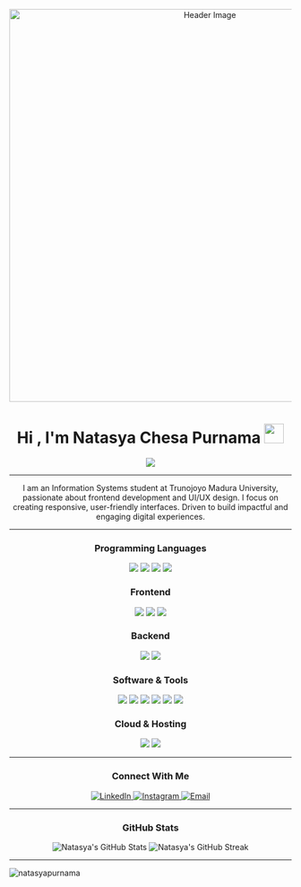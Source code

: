 <p align="center">
  <img src="https://firebasestorage.googleapis.com/v0/b/sriusnyoba.appspot.com/o/HiLO.png?alt=media&token=e4514ced-765d-40e2-91e8-ca25277c08c2" alt="Header Image" width="700"/>
</p>

<h1 align="center">Hi , I'm Natasya Chesa Purnama <img src="https://media.giphy.com/media/hvRJCLFzcasrR4ia7z/giphy.gif" width="35"></h1>
<p align="center">
  <a href="https://github.com/DenverCoder1/readme-typing-svg"><img src="https://readme-typing-svg.herokuapp.com?lines=Information+Systems+Student;Front+End+Web+Developer;UI/UX+Design+Enthusiast;Always%20learning%20new%20things&amp;center=true&amp;width=500&amp;height=50"></a>
</p>
<hr>
<p align="center" width="150px"> I am an Information Systems student at Trunojoyo Madura University, passionate about frontend development and UI/UX design. I focus on creating responsive, user-friendly interfaces. Driven to build impactful and engaging digital experiences.</p>

---

<h3 align="center">Programming Languages</h3>
<p align="center">
  <img src="https://img.shields.io/badge/JavaScript-F7DF1E?style=for-the-badge&logo=javascript&logoColor=black"/>
  <img src="https://img.shields.io/badge/Python-3776AB?style=for-the-badge&logo=python&logoColor=white"/>
  <img src="https://img.shields.io/badge/Java-007396?style=for-the-badge&logo=java&logoColor=white"/>
  <img src="https://img.shields.io/badge/Kotlin-7F52FF?style=for-the-badge&logo=kotlin&logoColor=white"/>
</p>

<h3 align="center">Frontend</h3>
<p align="center">
  <img src="https://img.shields.io/badge/Bootstrap-7952B3?style=for-the-badge&logo=bootstrap&logoColor=white"/>
  <img src="https://img.shields.io/badge/React-61DAFB?style=for-the-badge&logo=react&logoColor=black"/>
  <img src="https://img.shields.io/badge/TailwindCSS-06B6D4?style=for-the-badge&logo=tailwindcss&logoColor=white"/>
</p>

<h3 align="center">Backend</h3>
<p align="center">
  <img src="https://img.shields.io/badge/Node.js-339933?style=for-the-badge&logo=nodedotjs&logoColor=white"/>
  <img src="https://img.shields.io/badge/Laravel-FF2D20?style=for-the-badge&logo=laravel&logoColor=white"/>
</p>

<h3 align="center">Software & Tools</h3>
<p align="center">
  <img src="https://img.shields.io/badge/Git-F05032?style=for-the-badge&logo=git&logoColor=white"/>
  <img src="https://img.shields.io/badge/GitHub-181717?style=for-the-badge&logo=github&logoColor=white"/>
  <img src="https://img.shields.io/badge/MySQL-4479A1?style=for-the-badge&logo=mysql&logoColor=white"/>
  <img src="https://img.shields.io/badge/Postman-FF6C37?style=for-the-badge&logo=postman&logoColor=white"/>
  <img src="https://img.shields.io/badge/VSCode-007ACC?style=for-the-badge&logo=visualstudiocode&logoColor=white"/>
  <img src="https://img.shields.io/badge/Figma-F24E1E?style=for-the-badge&logo=figma&logoColor=white"/>
</p>

<h3 align="center">Cloud & Hosting</h3>
<p align="center">
  <img src="https://img.shields.io/badge/Firebase-FFCA28?style=for-the-badge&logo=firebase&logoColor=black"/>
  <img src="https://img.shields.io/badge/Netlify-00C7B7?style=for-the-badge&logo=netlify&logoColor=white"/>
</p>

---

<h3 align="center">Connect With Me</h3>

<p align="center">
  <a href="https://linkedin.com/in/natasyapurnamaa" target="_blank">
    <img src="https://img.shields.io/badge/LinkedIn-0A66C2?style=for-the-badge&logo=linkedin&logoColor=white" alt="LinkedIn"/>
  </a>
  <a href="https://instagram.com/natasya.purnamaa" target="_blank">
    <img src="https://img.shields.io/badge/Instagram-E4405F?style=for-the-badge&logo=instagram&logoColor=white" alt="Instagram"/>
  </a>
  <a href="mailto:npurnama51@gmail.com" target="_blank">
    <img src="https://img.shields.io/badge/Email-D14836?style=for-the-badge&logo=gmail&logoColor=white" alt="Email"/>
  </a>
</p>

---

<h3 align="center">GitHub Stats</h3>
<p align="center">
  <img src="https://github-readme-stats.vercel.app/api?username=natasyapurnama&show_icons=true&theme=tokyonight&hide_border=true" alt="Natasya's GitHub Stats"/>
  <img src="https://github-readme-streak-stats.herokuapp.com/?user=natasyapurnama&theme=material-palenight" alt="Natasya's GitHub Streak"/>
</p>

---

<p><img align="center" src="https://github-readme-stats.vercel.app/api/top-langs?username=natasyapurnama&show_icons=true&locale=en&layout=compact" alt="natasyapurnama" /></p>
